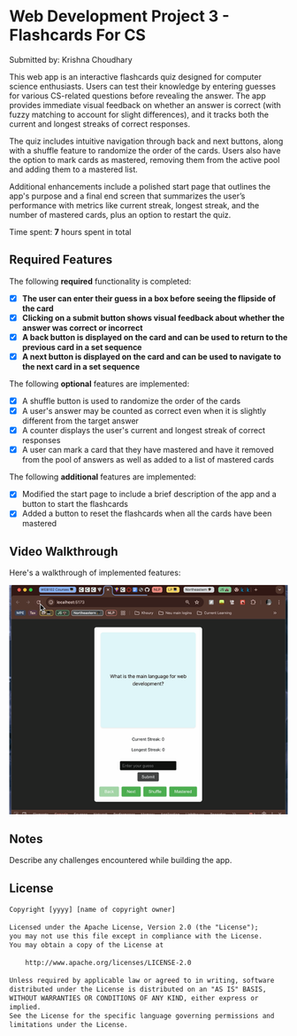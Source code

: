 # Web Development Project 3 - Flashcards For CS

Submitted by: Krishna Choudhary

This web app is an interactive flashcards quiz designed for computer science enthusiasts. Users can test their knowledge by entering guesses for various CS-related questions before revealing the answer. The app provides immediate visual feedback on whether an answer is correct (with fuzzy matching to account for slight differences), and it tracks both the current and longest streaks of correct responses.

The quiz includes intuitive navigation through back and next buttons, along with a shuffle feature to randomize the order of the cards. Users also have the option to mark cards as mastered, removing them from the active pool and adding them to a mastered list.

Additional enhancements include a polished start page that outlines the app's purpose and a final end screen that summarizes the user’s performance with metrics like current streak, longest streak, and the number of mastered cards, plus an option to restart the quiz.

Time spent: **7** hours spent in total

## Required Features

The following **required** functionality is completed:

- [X] **The user can enter their guess in a box before seeing the flipside of the card**
- [X] **Clicking on a submit button shows visual feedback about whether the answer was correct or incorrect**
- [X] **A back button is displayed on the card and can be used to return to the previous card in a set sequence**
- [X] **A next button is displayed on the card and can be used to navigate to the next card in a set sequence**

The following **optional** features are implemented:

- [X] A shuffle button is used to randomize the order of the cards
- [X] A user's answer may be counted as correct even when it is slightly different from the target answer
- [X] A counter displays the user's current and longest streak of correct responses
- [X] A user can mark a card that they have mastered and have it removed from the pool of answers as well as added to a list of mastered cards

The following **additional** features are implemented:

- [X] Modified the start page to include a brief description of the app and a button to start the flashcards
- [X] Added a button to reset the flashcards when all the cards have been mastered

## Video Walkthrough

Here's a walkthrough of implemented features:

<img src="project-3.gif" title="Video Walkthrough" width="600" alt="Video Walkthrough" />

## Notes

Describe any challenges encountered while building the app.

## License

    Copyright [yyyy] [name of copyright owner]

    Licensed under the Apache License, Version 2.0 (the "License");
    you may not use this file except in compliance with the License.
    You may obtain a copy of the License at

        http://www.apache.org/licenses/LICENSE-2.0

    Unless required by applicable law or agreed to in writing, software
    distributed under the License is distributed on an "AS IS" BASIS,
    WITHOUT WARRANTIES OR CONDITIONS OF ANY KIND, either express or implied.
    See the License for the specific language governing permissions and
    limitations under the License.